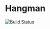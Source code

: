 # Hangman

[![Build Status][travis-badge]][travis-url]

[travis-url]: https://travis-ci.org/guzev/Hangman
[travis-badge]: https://travis-ci.org/guzev/Hangman.svg?branch=master
